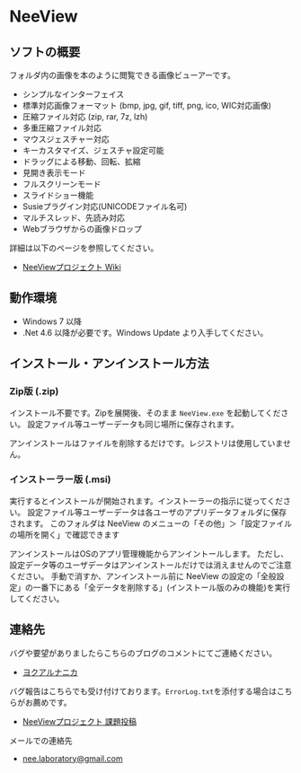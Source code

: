 # NeeView

## ソフトの概要

  フォルダ内の画像を本のように閲覧できる画像ビューアーです。  

  * シンプルなインターフェイス
  * 標準対応画像フォーマット (bmp, jpg, gif, tiff, png, ico, WIC対応画像)
  * 圧縮ファイル対応 (zip, rar, 7z, lzh)
  * 多重圧縮ファイル対応
  * マウスジェスチャー対応
  * キーカスタマイズ、ジェスチャ設定可能
  * ドラッグによる移動、回転、拡縮
  * 見開き表示モード
  * フルスクリーンモード
  * スライドショー機能
  * Susieプラグイン対応(UNICODEファイル名可)
  * マルチスレッド、先読み対応
  * Webブラウザからの画像ドロップ

  詳細は以下のページを参照してください。
  
  * [NeeViewプロジェクト Wiki](https://bitbucket.org/neelabo/neeview/wiki/)


## 動作環境

  * Windows 7 以降
  * .Net 4.6 以降が必要です。Windows Update より入手してください。


## インストール・アンインストール方法

### Zip版 (.zip)

  インストール不要です。Zipを展開後、そのまま `NeeView.exe` を起動してください。
  設定ファイル等ユーザーデータも同じ場所に保存されます。

  アンインストールはファイルを削除するだけです。レジストリは使用していません。

### インストーラー版 (.msi)

  実行するとインストールが開始されます。インストーラーの指示に従ってください。
  設定ファイル等ユーザーデータは各ユーザのアプリデータフォルダに保存されます。
  このフォルダは NeeView のメニューの「その他」＞「設定ファイルの場所を開く」で確認できます
  
  アンインストールはOSのアプリ管理機能からアンイントールします。
  ただし、設定データ等のユーザデータはアンインストールだけでは消えませんのでご注意ください。
  手動で消すか、アンインストール前に NeeView の設定の「全般設定」の一番下にある「全データを削除する」(インストール版のみの機能)を実行してください。

## 連絡先

 バグや要望がありましたらこちらのブログのコメントにてご連絡ください。
 
  * [ヨクアルナニカ](http://yokuarunanika.blogspot.jp/)
 
 バグ報告はこちらでも受け付けております。`ErrorLog.txt`を添付する場合はこちらがお薦めです。
 
  * [NeeViewプロジェクト 課題投稿](https://bitbucket.org/neelabo/neeview/issues/new)
 
メールでの連絡先

  * [nee.laboratory@gmail.com](mailto:nee.laboratory@gmail.com)
